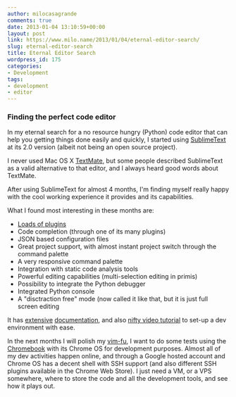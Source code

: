 ```yaml
---
author: milocasagrande
comments: true
date: 2013-01-04 13:10:59+00:00
layout: post
link: https://www.milo.name/2013/01/04/eternal-editor-search/
slug: eternal-editor-search
title: Eternal Editor Search
wordpress_id: 175
categories:
- Development
tags:
- development
- editor
---
```


### Finding the perfect code editor

In my eternal search for a no resource hungry (Python) code editor that can help you getting things done easily and quickly, I started using [SublimeText](http://www.sublimetext.com/) at its 2.0 version (albeit not being an open source project).

I never used Mac OS X [TextMate](http://macromates.com/), but some people described SublimeText as a valid alternative to that editor, and I always heard good words about TextMate.

After using SublimeText for almost 4 months, I'm finding myself really happy with the cool working experience it provides and its capabilities.

What I found most interesting in these months are:

  * [Loads of plugins](http://wbond.net/sublime_packages/community)
  * Code completion (through one of its many plugins)
  * JSON based configuration files
  * Great project support, with almost instant project switch through the command palette
  * A very responsive command palette
  * Integration with static code analysis tools
  * Powerful editing capabilities (multi-selection editing in primis)
  * Possibility to integrate the Python debugger
  * Integrated Python console
  * A "disctraction free" mode (now called it like that, but it is just full screen editing

It has [extensive](http://www.sublimetext.com/docs/2/) [documentation](http://docs.sublimetext.info/en/latest/index.html), and also [nifty video tutorial](https://tutsplus.com/course/improve-workflow-in-sublime-text-2/) to set-up a dev environment with ease.

In the next months I will polish my [vim-fu](http://www.vim.org/), I want to do some tests using the [Chromebook](http://www.google.com/intl/en/chrome/devices/) with its Chrome OS for development purposes. Almost all of my dev activities happen online, and through a Google hosted account and Chrome OS has a decent shell with SSH support (and also different SSH plugins available in the Chrome Web Store). I just need a VM, or a VPS somewhere, where to store the code and all the development tools, and see how it plays out.
